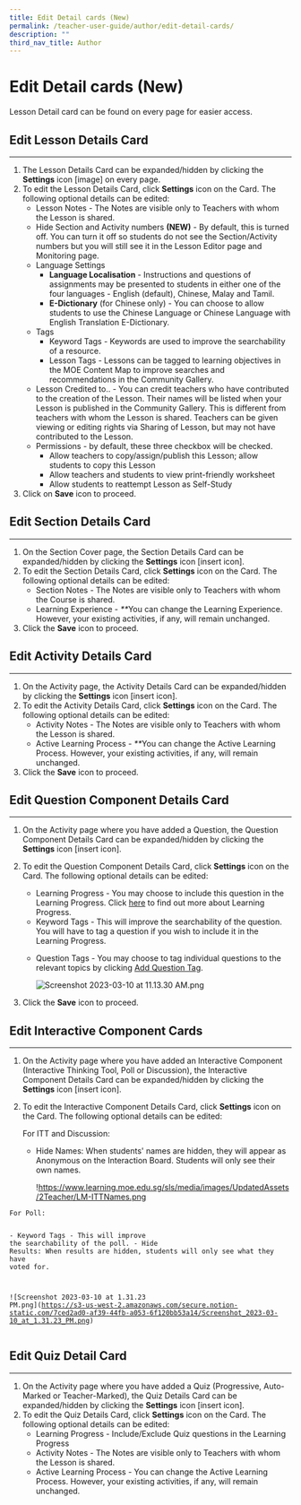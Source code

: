 ```yaml
---
title: Edit Detail cards (New)
permalink: /teacher-user-guide/author/edit-detail-cards/
description: ""
third_nav_title: Author
---
```

<h1 id="edit-detail-cards-new-">Edit Detail cards (New)</h1>
<p>Lesson Detail card can be found on every page for easier access.</p>
<h2 id="-edit-lesson-details-card-"><strong>Edit Lesson Details Card</strong></h2>
<hr>
<ol>
<li>The Lesson Details Card can be expanded/hidden by clicking the <strong>Settings</strong> icon [image] on every page.</li>
<li>To edit the Lesson Details Card, click <strong>Settings</strong> icon on the Card. The following optional details can be edited:<ul>
<li>Lesson Notes - The Notes are visible only to Teachers with whom the Lesson is shared.</li>
<li>Hide Section and Activity numbers <strong>(NEW)</strong> - By default, this is turned off. You can turn it off so students do not see the Section/Activity numbers but you will still see it in the Lesson Editor page and Monitoring page.</li>
<li>Language Settings<ul>
<li><strong>Language Localisation</strong> - Instructions and questions of assignments may be presented to students in either one of the four languages - English (default), Chinese, Malay and Tamil.</li>
<li><strong>E-Dictionary</strong> (for Chinese only) - You can choose to allow students to use the Chinese Language or Chinese Language with English Translation E-Dictionary.</li>
</ul>
</li>
<li>Tags<ul>
<li>Keyword Tags - Keywords are used to improve the searchability of a resource.</li>
<li>Lesson Tags - Lessons can be tagged to learning objectives in the MOE Content Map to improve searches and recommendations in the Community Gallery.</li>
</ul>
</li>
<li>Lesson Credited to.. - You can credit teachers who have contributed to the creation of the Lesson. Their names will be listed when your Lesson is published in the Community Gallery. This is different from teachers with whom the Lesson is shared. Teachers can be given viewing or editing rights via Sharing of Lesson, but may not have contributed to the Lesson.</li>
<li>Permissions - by default, these three checkbox will be checked.<ul>
<li>Allow teachers to copy/assign/publish this Lesson; allow students to copy this Lesson</li>
<li>Allow teachers and students to view print-friendly worksheet</li>
<li>Allow students to reattempt Lesson as Self-Study</li>
</ul>
</li>
</ul>
</li>
<li>Click on <strong>Save</strong> icon to proceed.</li>
</ol>
<h2 id="-edit-section-details-card-"><strong>Edit Section Details Card</strong></h2>
<hr>
<ol>
<li>On the Section Cover page, the Section Details Card can be expanded/hidden by clicking the <strong>Settings</strong> icon [insert icon].</li>
<li>To edit the Section Details Card, click <strong>Settings</strong> icon on the Card. The following optional details can be edited:<ul>
<li>Section Notes - The Notes are visible only to Teachers with whom the Course is shared.</li>
<li>Learning Experience - <em>**</em>You can change the Learning Experience. However, your existing activities, if any, will remain unchanged.</li>
</ul>
</li>
<li>Click the <strong>Save</strong> icon to proceed.</li>
</ol>
<h2 id="-edit-activity-details-card-"><strong>Edit Activity Details Card</strong></h2>
<hr>
<ol>
<li>On the Activity page, the Activity Details Card can be expanded/hidden by clicking the <strong>Settings</strong> icon [insert icon].</li>
<li>To edit the Activity Details Card, click <strong>Settings</strong> icon on the Card. The following optional details can be edited:<ul>
<li>Activity Notes - The Notes are visible only to Teachers with whom the Lesson is shared.</li>
<li>Active Learning Process - <em>**</em>You can change the Active Learning Process. However, your existing activities, if any, will remain unchanged.</li>
</ul>
</li>
<li>Click the <strong>Save</strong> icon to proceed.</li>
</ol>
<h2 id="-edit-question-component-details-card-"><strong>Edit Question Component Details Card</strong></h2>
<hr>
<ol>
<li>On the Activity page where you have added a Question, the Question Component Details Card can be expanded/hidden by clicking the <strong>Settings</strong> icon [insert icon].</li>
<li><p>To edit the Question Component Details Card, click <strong>Settings</strong> icon on the Card. The following optional details can be edited:</p>
<ul>
<li>Learning Progress - You may choose to include this question in the Learning Progress. Click <a href="https://www.learning.moe.edu.sg/sls/teachers/user-guide/vle/teacher/LearningProgress/About.html">here</a> to find out more about Learning Progress.</li>
<li>Keyword Tags - This will improve the searchability of the question. You will have to tag a question if you wish to include it in the Learning Progress.</li>
<li><p>Question Tags - You may choose to tag individual questions to the relevant topics by clicking <a href="https://www.learning.moe.edu.sg/sls/teachers/user-guide/vle/teacher/LessonManagement/TagComponent.html">Add Question Tag</a>.</p>
<p><img alt="Screenshot 2023-03-10 at 11.13.30 AM.png" src="https://s3-us-west-2.amazonaws.com/secure.notion-static.com/6e1e994e-d267-4710-a3b3-e4084c159fba/Screenshot_2023-03-10_at_11.13.30_AM.png"></p>
</li>
</ul>
</li>
<li><p>Click the <strong>Save</strong> icon to proceed.</p>
</li>
</ol>
<h2 id="edit-interactive-component-cards">Edit Interactive Component Cards</h2>
<hr>
<ol>
<li>On the Activity page where you have added an Interactive Component (Interactive Thinking Tool, Poll or Discussion), the Interactive Component Details Card can be expanded/hidden by clicking the <strong>Settings</strong> icon [insert icon].</li>
<li><p>To edit the Interactive Component Details Card, click <strong>Settings</strong> icon on the Card. The following optional details can be edited:</p>
<p> For ITT and Discussion:</p>
<ul>
<li><p>Hide Names: When students' names are hidden, they will appear as Anonymous on the Interaction Board. Students will only see their own names.</p>
<p>  !<a href="https://www.learning.moe.edu.sg/sls/media/images/UpdatedAssets/2Teacher/LM-ITTNames.png">https://www.learning.moe.edu.sg/sls/media/images/UpdatedAssets/2Teacher/LM-ITTNames.png</a></p>
</li>
</ul>
</li>
</ol>
<pre><code>For Poll:

<span class="hljs-bullet">- </span>Keyword Tags - This will improve the searchability of the poll.
<span class="hljs-bullet">- </span>Hide Results: When results are hidden, students will only see what they have voted for.

![<span class="hljs-string">Screenshot 2023-03-10 at 1.31.23 PM.png</span>](<span class="hljs-link">https://s3-us-west-2.amazonaws.com/secure.notion-static.com/7ced2ad0-af39-44fb-a053-6f120bb53a14/Screenshot_2023-03-10_at_1.31.23_PM.png</span>)
</code></pre><h2 id="edit-quiz-detail-card">Edit Quiz Detail Card</h2>
<hr>
<ol>
<li>On the Activity page where you have added a Quiz (Progressive, Auto-Marked or Teacher-Marked), the Quiz Details Card can be expanded/hidden by clicking the <strong>Settings</strong> icon [insert icon].</li>
<li>To edit the Quiz Details Card, click <strong>Settings</strong> icon on the Card. The following optional details can be edited:<ul>
<li>Learning Progress - Include/Exclude Quiz questions in the Learning Progress</li>
<li>Activity Notes - The Notes are visible only to Teachers with whom the Lesson is shared.</li>
<li>Active Learning Process - You can change the Active Learning Process. However, your existing activities, if any, will remain unchanged.</li>
</ul>
</li>
</ol>

